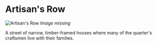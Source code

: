 # Artisan's Row

![Artisan's Row](../../assets/buildings/artisans_row.png)
*Image missing*

A street of narrow, timber-framed houses where many of the quarter's craftsmen live with their families.
